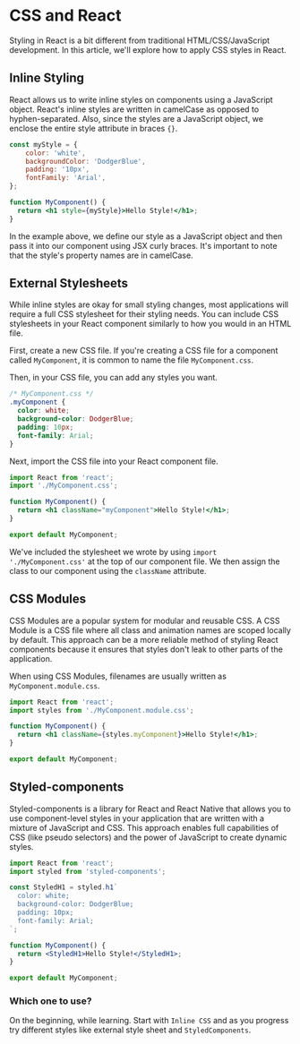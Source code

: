 # CSS and React

Styling in React is a bit different from traditional HTML/CSS/JavaScript development. In this article, we'll explore how to apply CSS styles in React.

## Inline Styling

React allows us to write inline styles on components using a JavaScript object. React's inline styles are written in camelCase as opposed to hyphen-separated. Also, since the styles are a JavaScript object, we enclose the entire style attribute in braces `{}`.

```jsx
const myStyle = {
    color: 'white',
    backgroundColor: 'DodgerBlue',
    padding: '10px',
    fontFamily: 'Arial',
};

function MyComponent() {
  return <h1 style={myStyle}>Hello Style!</h1>;
}

```

In the example above, we define our style as a JavaScript object and then pass it into our component using JSX curly braces. It's important to note that the style's property names are in camelCase.

## External Stylesheets

While inline styles are okay for small styling changes, most applications will require a full CSS stylesheet for their styling needs. You can include CSS stylesheets in your React component similarly to how you would in an HTML file.

First, create a new CSS file. If you're creating a CSS file for a component called `MyComponent`, it is common to name the file `MyComponent.css`.

Then, in your CSS file, you can add any styles you want.

```css
/* MyComponent.css */
.myComponent {
  color: white;
  background-color: DodgerBlue;
  padding: 10px;
  font-family: Arial;
}
```

Next, import the CSS file into your React component file.

```jsx
import React from 'react';
import './MyComponent.css';

function MyComponent() {
  return <h1 className="myComponent">Hello Style!</h1>;
}

export default MyComponent;
```

We've included the stylesheet we wrote by using `import './MyComponent.css'` at the top of our component file. We then assign the class to our component using the `className` attribute.

## CSS Modules

CSS Modules are a popular system for modular and reusable CSS. A CSS Module is a CSS file where all class and animation names are scoped locally by default. This approach can be a more reliable method of styling React components because it ensures that styles don't leak to other parts of the application.

When using CSS Modules, filenames are usually written as `MyComponent.module.css`.

```jsx
import React from 'react';
import styles from './MyComponent.module.css';

function MyComponent() {
  return <h1 className={styles.myComponent}>Hello Style!</h1>;
}

export default MyComponent;

```

## Styled-components

Styled-components is a library for React and React Native that allows you to use component-level styles in your application that are written with a mixture of JavaScript and CSS. This approach enables full capabilities of CSS (like pseudo selectors) and the power of JavaScript to create dynamic styles.

```jsx
import React from 'react';
import styled from 'styled-components';

const StyledH1 = styled.h1`
  color: white;
  background-color: DodgerBlue;
  padding: 10px;
  font-family: Arial;
`;

function MyComponent() {
  return <StyledH1>Hello Style!</StyledH1>;
}

export default MyComponent;
```

### Which one to use?

On the beginning, while learning. Start with `Inline CSS` and as you progress try different styles like external style sheet and `StyledComponents`.
